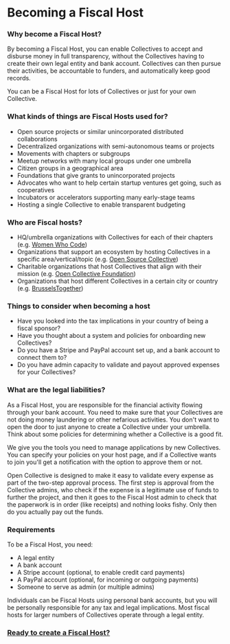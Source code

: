 # Becoming a Fiscal Host

### Why become a Fiscal Host?

By becoming a Fiscal Host, you can enable Collectives to accept and disburse money in full transparency, without the Collectives having to create their own legal entity and bank account. Collectives can then pursue their activities, be accountable to funders, and automatically keep good records.

You can be a Fiscal Host for lots of Collectives or just for your own Collective.

### What kinds of things are Fiscal Hosts used for?

* Open source projects or similar unincorporated distributed collaborations
* Decentralized organizations with semi-autonomous teams or projects
* Movements with chapters or subgroups
* Meetup networks with many local groups under one umbrella
* Citizen groups in a geographical area
* Foundations that give grants to unincorporated projects
* Advocates who want to help certain startup ventures get going, such as cooperatives
* Incubators or accelerators supporting many early-stage teams
* Hosting a single Collective to enable transparent budgeting

### Who are Fiscal hosts?

* HQ/umbrella organizations with Collectives for each of their chapters (e.g. [Women Who Code](https://opencollective.com/wwcode))
* Organizations that support an ecosystem by hosting Collectives in a specific area/vertical/topic (e.g. [Open Source Collective](https://opencollective.com/opensource))
* Charitable organizations that host Collectives that align with their mission (e.g. [Open Collective Foundation](https://opencollective.com/foundation))
* Organizations that host different Collectives in a certain city or country (e.g. [BrusselsTogether](https://opencollective.com/brusselstogether))

### Things to consider when becoming a host

* Have you looked into the tax implications in your country of being a fiscal sponsor?
* Have you thought about a system and policies for onboarding new Collectives?
* Do you have a Stripe and PayPal account set up, and a bank account to connect them to?
* Do you have admin capacity to validate and payout approved expenses for your Collectives?

### What are the legal liabilities?

As a Fiscal Host, you are responsible for the financial activity flowing through your bank account. You need to make sure that your Collectives are not doing money laundering or other nefarious activities. You don't want to open the door to just anyone to create a Collective under your umbrella. Think about some policies for determining whether a Collective is a good fit.

We give you the tools you need to manage applications by new Collectives. You can specify your policies on your host page, and if a Collective wants to join you'll get a notification with the option to approve them or not.

Open Collective is designed to make it easy to validate every expense as part of the two-step approval process. The first step is approval from the Collective admins, who check if the expense is a legitimate use of funds to further the project, and then it goes to the Fiscal Host admin to check that the paperwork is in order (like receipts) and nothing looks fishy. Only then do you actually pay out the funds.

### Requirements

To be a Fiscal Host, you need:

* A legal entity
* A bank account
* A Stripe account (optional, to enable credit card payments)
* A PayPal account (optional, for incoming or outgoing payments)
* Someone to serve as admin (or multiple admins)

Individuals can be Fiscal Hosts using personal bank accounts, but you will be personally responsible for any tax and legal implications. Most fiscal hosts for larger numbers of Collectives operate through a legal entity.

### [Ready to create a Fiscal Host?](create-a-fiscal-host.md)
